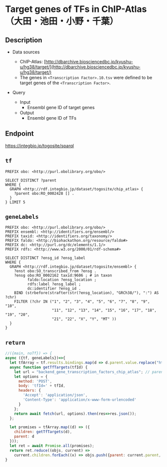 # Target genes of TFs in ChIP-Atlas （大田・池田・小野・千葉）

## Description

- Data sources
    - ChIP-Atlas: [http://dbarchive.biosciencedbc.jp/kyushu-u/hg38/target/](http://dbarchive.biosciencedbc.jp/kyushu-u/hg38/target/)
    - The genes in `<Transcription Factor>.10.tsv` were defined to be target genes of the `<Transcription Factor>`.

- Query
    - Input
        - Ensembl gene ID of target genes
    - Output
        - Ensembl gene ID of TFs

## Endpoint

https://integbio.jp/togosite/sparql

## `tf`
```sparql
PREFIX obo: <http://purl.obolibrary.org/obo/>

SELECT DISTINCT ?parent
WHERE {
  GRAPH <http://rdf.integbio.jp/dataset/togosite/chip_atlas> {
    ?parent obo:RO_0002428 [] .
  }
} LIMIT 5
```

## `geneLabels`
```sparql
PREFIX obo: <http://purl.obolibrary.org/obo/>
PREFIX ensembl: <http://identifiers.org/ensembl/>
PREFIX taxid: <http://identifiers.org/taxonomy/>
PREFIX faldo: <http://biohackathon.org/resource/faldo#>
PREFIX dc: <http://purl.org/dc/elements/1.1/>
PREFIX rdfs: <http://www.w3.org/2000/01/rdf-schema#>

SELECT DISTINCT ?ensg_id ?ensg_label
WHERE {
  GRAPH <http://rdf.integbio.jp/dataset/togosite/ensembl> {
    ?enst obo:SO_transcribed_from ?ensg .
    ?ensg obo:RO_0002162 taxid:9606 ; # in taxon
          faldo:location ?ensg_location ;
          rdfs:label ?ensg_label ;
          dc:identifier ?ensg_id .
    BIND (strbefore(strafter(str(?ensg_location), "GRCh38/"), ":") AS ?chr)
    FILTER (?chr IN ("1", "2", "3", "4", "5", "6", "7", "8", "9", "10",
                     "11", "12", "13", "14", "15", "16", "17", "18", "19", "20",
                     "21", "22", "X", "Y", "MT" ))
  }
}
```

## `return`
```javascript
//({main, noTf}) => {
async ({tf, geneLabels})=>{
  let tfArray = tf.results.bindings.map(d => d.parent.value.replace("http://identifiers.org/ensembl/", ""));
  async function getTfTargets(tfId) {
    let url = "backend_gene_transcription_factors_chip_atlas"; // parent SPARQLet relative path
    let options = {
      method: 'POST',
      body: 'tfId=' + tfId,
      headers: {
        'Accept': 'application/json',
        'Content-Type': 'application/x-www-form-urlencoded'
      }
    };
    return await fetch(url, options).then(res=>res.json());
  };  

  let promises = tfArray.map((d) => ({
    children: getTfTargets(d),
    parent: d
  }));
  let ret = await Promise.all(promises);
  return ret.reduce((objs, current) =>
    current.children.forEach((x) => objs.push({parent: current.parent, child: x})), []);
}
```

